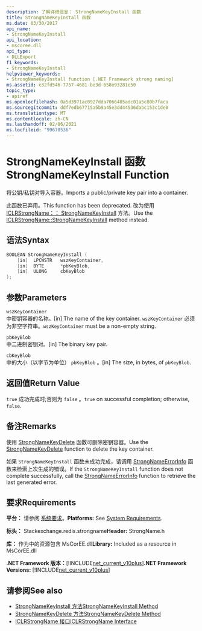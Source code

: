 ```yaml
---
description: 了解详细信息： StrongNameKeyInstall 函数
title: StrongNameKeyInstall 函数
ms.date: 03/30/2017
api_name:
- StrongNameKeyInstall
api_location:
- mscoree.dll
api_type:
- DLLExport
f1_keywords:
- StrongNameKeyInstall
helpviewer_keywords:
- StrongNameKeyInstall function [.NET Framework strong naming]
ms.assetid: e32fd546-7757-4681-be3d-658e93281e50
topic_type:
- apiref
ms.openlocfilehash: 0a5d3971ac0927dda7066405adc01a5c80b7faca
ms.sourcegitcommit: ddf7edb67715a5b9a45e3dd44536dabc153c1de0
ms.translationtype: MT
ms.contentlocale: zh-CN
ms.lasthandoff: 02/06/2021
ms.locfileid: "99670536"
---
```

# <a name="strongnamekeyinstall-function"></a><span data-ttu-id="02668-103">StrongNameKeyInstall 函数</span><span class="sxs-lookup"><span data-stu-id="02668-103">StrongNameKeyInstall Function</span></span>

<span data-ttu-id="02668-104">将公钥/私钥对导入容器。</span><span class="sxs-lookup"><span data-stu-id="02668-104">Imports a public/private key pair into a container.</span></span>

<span data-ttu-id="02668-105">此函数已弃用。</span><span class="sxs-lookup"><span data-stu-id="02668-105">This function has been deprecated.</span></span> <span data-ttu-id="02668-106">改为使用 [ICLRStrongName：： StrongNameKeyInstall](../hosting/iclrstrongname-strongnamekeyinstall-method.md) 方法。</span><span class="sxs-lookup"><span data-stu-id="02668-106">Use the [ICLRStrongName::StrongNameKeyInstall](../hosting/iclrstrongname-strongnamekeyinstall-method.md) method instead.</span></span>

## <a name="syntax"></a><span data-ttu-id="02668-107">语法</span><span class="sxs-lookup"><span data-stu-id="02668-107">Syntax</span></span>

```cpp
BOOLEAN StrongNameKeyInstall (
    [in]  LPCWSTR   wszKeyContainer,
    [in]  BYTE      *pbKeyBlob,
    [in]  ULONG     cbKeyBlob
);
```

## <a name="parameters"></a><span data-ttu-id="02668-108">参数</span><span class="sxs-lookup"><span data-stu-id="02668-108">Parameters</span></span>

`wszKeyContainer`\
<span data-ttu-id="02668-109">中密钥容器的名称。</span><span class="sxs-lookup"><span data-stu-id="02668-109">[in] The name of the key container.</span></span> <span data-ttu-id="02668-110">`wszKeyContainer` 必须为非空字符串。</span><span class="sxs-lookup"><span data-stu-id="02668-110">`wszKeyContainer` must be a non-empty string.</span></span>

`pbKeyBlob`\
<span data-ttu-id="02668-111">中二进制密钥对。</span><span class="sxs-lookup"><span data-stu-id="02668-111">[in] The binary key pair.</span></span>

`cbKeyBlob`\
<span data-ttu-id="02668-112">中的大小（以字节为单位） `pbKeyBlob` 。</span><span class="sxs-lookup"><span data-stu-id="02668-112">[in] The size, in bytes, of `pbKeyBlob`.</span></span>

## <a name="return-value"></a><span data-ttu-id="02668-113">返回值</span><span class="sxs-lookup"><span data-stu-id="02668-113">Return Value</span></span>

<span data-ttu-id="02668-114">`true` 成功完成时;否则为 `false` 。</span><span class="sxs-lookup"><span data-stu-id="02668-114">`true` on successful completion; otherwise, `false`.</span></span>

## <a name="remarks"></a><span data-ttu-id="02668-115">备注</span><span class="sxs-lookup"><span data-stu-id="02668-115">Remarks</span></span>

<span data-ttu-id="02668-116">使用 [StrongNameKeyDelete](strongnamekeydelete-function.md) 函数可删除密钥容器。</span><span class="sxs-lookup"><span data-stu-id="02668-116">Use the [StrongNameKeyDelete](strongnamekeydelete-function.md) function to delete the key container.</span></span>

<span data-ttu-id="02668-117">如果 `StrongNameKeyInstall` 函数未成功完成，请调用 [StrongNameErrorInfo](strongnameerrorinfo-function.md) 函数来检索上次生成的错误。</span><span class="sxs-lookup"><span data-stu-id="02668-117">If the `StrongNameKeyInstall` function does not complete successfully, call the [StrongNameErrorInfo](strongnameerrorinfo-function.md) function to retrieve the last generated error.</span></span>

## <a name="requirements"></a><span data-ttu-id="02668-118">要求</span><span class="sxs-lookup"><span data-stu-id="02668-118">Requirements</span></span>

<span data-ttu-id="02668-119">**平台：** 请参阅 [系统要求](../../get-started/system-requirements.md)。</span><span class="sxs-lookup"><span data-stu-id="02668-119">**Platforms:** See [System Requirements](../../get-started/system-requirements.md).</span></span>

<span data-ttu-id="02668-120">**标头：** Stackexchange.redis.strongname</span><span class="sxs-lookup"><span data-stu-id="02668-120">**Header:** StrongName.h</span></span>

<span data-ttu-id="02668-121">**库：** 作为中的资源包含 MsCorEE.dll</span><span class="sxs-lookup"><span data-stu-id="02668-121">**Library:** Included as a resource in MsCorEE.dll</span></span>

<span data-ttu-id="02668-122">**.NET Framework 版本：**[!INCLUDE[net_current_v10plus](../../../../includes/net-current-v10plus-md.md)]</span><span class="sxs-lookup"><span data-stu-id="02668-122">**.NET Framework Versions:** [!INCLUDE[net_current_v10plus](../../../../includes/net-current-v10plus-md.md)]</span></span>

## <a name="see-also"></a><span data-ttu-id="02668-123">请参阅</span><span class="sxs-lookup"><span data-stu-id="02668-123">See also</span></span>

- [<span data-ttu-id="02668-124">StrongNameKeyInstall 方法</span><span class="sxs-lookup"><span data-stu-id="02668-124">StrongNameKeyInstall Method</span></span>](../hosting/iclrstrongname-strongnamekeyinstall-method.md)
- [<span data-ttu-id="02668-125">StrongNameKeyDelete 方法</span><span class="sxs-lookup"><span data-stu-id="02668-125">StrongNameKeyDelete Method</span></span>](../hosting/iclrstrongname-strongnamekeydelete-method.md)
- [<span data-ttu-id="02668-126">ICLRStrongName 接口</span><span class="sxs-lookup"><span data-stu-id="02668-126">ICLRStrongName Interface</span></span>](../hosting/iclrstrongname-interface.md)
